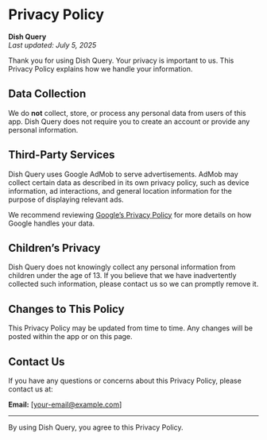 # Privacy Policy

**Dish Query**  
_Last updated: July 5, 2025_

Thank you for using Dish Query. Your privacy is important to us. This Privacy Policy explains how we handle your information.

## Data Collection

We do **not** collect, store, or process any personal data from users of this app. Dish Query does not require you to create an account or provide any personal information.

## Third-Party Services

Dish Query uses Google AdMob to serve advertisements. AdMob may collect certain data as described in its own privacy policy, such as device information, ad interactions, and general location information for the purpose of displaying relevant ads.

We recommend reviewing [Google’s Privacy Policy](https://policies.google.com/privacy) for more details on how Google handles your data.

## Children’s Privacy

Dish Query does not knowingly collect any personal information from children under the age of 13. If you believe that we have inadvertently collected such information, please contact us so we can promptly remove it.

## Changes to This Policy

This Privacy Policy may be updated from time to time. Any changes will be posted within the app or on this page.

## Contact Us

If you have any questions or concerns about this Privacy Policy, please contact us at:

**Email:** [your-email@example.com]

---

By using Dish Query, you agree to this Privacy Policy.
